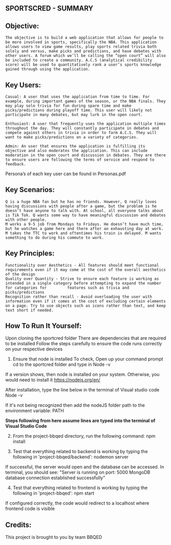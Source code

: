 ## SPORTSCRED - SUMMARY

## Objective:
    The objective is to build a web application that allows for people to be more involved in sports, specifically the NBA. This application allows users to view game results, play sports related trivia both solely and versus, make picks and predictions, and have debates with other users. A forum which we’ll be calling the “open court” will also be included to create a community. A.C.S (analytical credibility score) will be used to quantitatively rank a user’s sports knowledge gained through using the application.

## Key Users:

    Casual: A user that uses the application from time to time. For example, during important games of the season, or the NBA finals. They may play solo trivia for fun during spare time and make picks/predictions during playoff time. This user will likely not participate in many debates, but may lurk in the open court.

    Enthusiast: A user that frequently uses the application multiple times throughout the day. They will constantly participate in debates and compete against others in trivia in order to farm A.C.S. They will want to make picks/predictions on a variety of categories.

    Admin: An user that ensures the application is fulfilling its objective and also moderates the application. This can include moderation in the open court and discussion in debates. They are there to ensure users are following the terms of service and respond to feedback.

Persona’s of each key user can be found in Personas.pdf

## Key Scenarios:

    Q is a huge NBA fan but he has no friends. However, Q really loves having discussions with people after a game, but the problem is he doesn’t have anyone to talk with. At school, all everyone talks about is Tik Tok. Q wants some way to have meaningful discussion and debates with other people.
    M works a 9-5 job from Mondays to Fridays. He doesn’t have much time, but he watches a game here and there after an exhausting day at work. M takes the TTC to work and oftentimes his train is delayed. M wants something to do during his commute to work.

## Key Principles:

    Functionality over Aesthetics - All features should meet functional requirements even if it may come at the cost of the overall aesthetics of the design
    Quality over Quantity - Strive to ensure each feature is working as intended in a single category before attempting to expand the number for categories for         features such as trivia and picks/predictions
    Recognition rather than recall - Avoid overloading the user with information even if it comes at the cost of excluding certain elements on a page. Try to use objects such as icons rather than text, and keep text short if needed.


## How To Run It Yourself:

Upon cloning the sportcred folder
There are dependencies that are required to be installed
Follow the steps carefully to ensure the code runs correctly on your respective devices

1. Ensure that node is installed
To check,
Open up your command prompt
cd to the sportcred folder and type in
     Node -v

If a version shows, then node is installed on your system. Otherwise, you would need to install it 
https://nodejs.org/en/

After installation, type the line below in the terminal of Visual studio code
     Node -v 

If it's not being recognized then add the nodeJS folder path to the environment variable: PATH

**Steps following from here assume lines are typed into the terminal of Visual Studio Code**

2. From the project-bbqed directory, run the following command:
     npm install

3. Test that everything related to backend is working by typing the following in 'project-bbqed/backend':
     nodemon server
     
If successful, the server would open and the database can be accessed. 
In terminal, you should see:
     "Server is running on port: 5000
      MongoDB database connection established successfully"

4. Test that everything related to frontend is working by typing the following in 'project-bbqed':
     npm start 
     
If configured correctly, the code would redirect to a localhost where frontend code is visible

## Credits:
This project is brought to you by team BBQED

